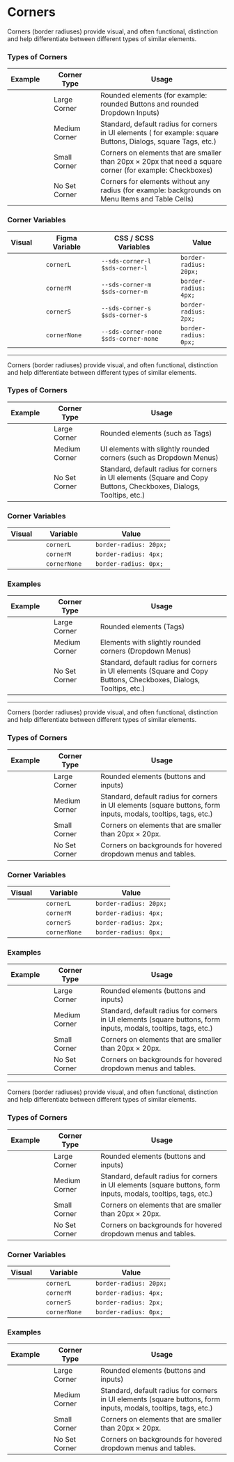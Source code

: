 # Corners

Corners (border radiuses) provide visual, and often functional, distinction and help differentiate between different types of similar elements.

### Types of Corners

| **Example** |     | **Corner Type** |     | **Usage**                                                                                                      |
| ----------- | --- | --------------- | --- | -------------------------------------------------------------------------------------------------------------- |
|             |     | Large Corner    |     | Rounded elements (for example: rounded Buttons and rounded Dropdown Inputs)                                    |
|             |     | Medium Corner   |     | Standard, default radius for corners in UI elements ( for example: square Buttons, Dialogs, square Tags, etc.) |
|             |     | Small Corner    |     | Corners on elements that are smaller than 20px × 20px that need a square corner (for example: Checkboxes)      |
|             |     | No Set Corner   |     | Corners for elements without any radius (for example: backgrounds on Menu Items and Table Cells)               |

### Corner Variables

| **Visual** |     | **Figma Variable** |     | **CSS / SCSS Variables**               |     | **Value**              |
| ---------- | --- | ------------------ | --- | -------------------------------------- | --- | ---------------------- |
|            |     | `cornerL`          |     | `--sds-corner-l` `$sds-corner-l`       |     | `border-radius: 20px;` |
|            |     | `cornerM`          |     | `--sds-corner-m` `$sds-corner-m`       |     | `border-radius: 4px;`  |
|            |     | `cornerS`          |     | `--sds-corner-s` `$sds-corner-s`       |     | `border-radius: 2px;`  |
|            |     | `cornerNone`       |     | `--sds-corner-none` `$sds-corner-none` |     | `border-radius: 0px;`  |

---

Corners (border radiuses) provide visual, and often functional, distinction and help differentiate between different types of similar elements.

### Types of Corners

| **Example** |     | **Corner Type** |     | **Usage**                                                                                                          |
| ----------- | --- | --------------- | --- | ------------------------------------------------------------------------------------------------------------------ |
|             |     | Large Corner    |     | Rounded elements (such as Tags)                                                                                    |
|             |     | Medium Corner   |     | UI elements with slightly rounded corners (such as Dropdown Menus)                                                 |
|             |     | No Set Corner   |     | Standard, default radius for corners in UI elements (Square and Copy Buttons, Checkboxes, Dialogs, Tooltips, etc.) |

### Corner Variables

| **Visual** |     | **Variable** |     | **Value**              |
| ---------- | --- | ------------ | --- | ---------------------- |
|            |     | `cornerL`    |     | `border-radius: 20px;` |
|            |     | `cornerM`    |     | `border-radius: 4px;`  |
|            |     | `cornerNone` |     | `border-radius: 0px;`  |

### Examples

| **Example** |     | **Corner Type** |     | **Usage**                                                                                                          |
| ----------- | --- | --------------- | --- | ------------------------------------------------------------------------------------------------------------------ |
|             |     | Large Corner    |     | Rounded elements (Tags)                                                                                            |
|             |     | Medium Corner   |     | Elements with slightly rounded corners (Dropdown Menus)                                                            |
|             |     | No Set Corner   |     | Standard, default radius for corners in UI elements (Square and Copy Buttons, Checkboxes, Dialogs, Tooltips, etc.) |

---

Corners (border radiuses) provide visual, and often functional, distinction and help differentiate between different types of similar elements.

### Types of Corners

| **Example** |     | **Corner Type** |     | **Usage**                                                                                                       |
| ----------- | --- | --------------- | --- | --------------------------------------------------------------------------------------------------------------- |
|             |     | Large Corner    |     | Rounded elements (buttons and inputs)                                                                           |
|             |     | Medium Corner   |     | Standard, default radius for corners in UI elements (square buttons, form inputs, modals, tooltips, tags, etc.) |
|             |     | Small Corner    |     | Corners on elements that are smaller than 20px × 20px.                                                          |
|             |     | No Set Corner   |     | Corners on backgrounds for hovered dropdown menus and tables.                                                   |

### Corner Variables

| **Visual** |     | **Variable** |     | **Value**              |
| ---------- | --- | ------------ | --- | ---------------------- |
|            |     | `cornerL`    |     | `border-radius: 20px;` |
|            |     | `cornerM`    |     | `border-radius: 4px;`  |
|            |     | `cornerS`    |     | `border-radius: 2px;`  |
|            |     | `cornerNone` |     | `border-radius: 0px;`  |

### Examples

| **Example** |     | **Corner Type** |     | **Usage**                                                                                                       |
| ----------- | --- | --------------- | --- | --------------------------------------------------------------------------------------------------------------- |
|             |     | Large Corner    |     | Rounded elements (buttons and inputs)                                                                           |
|             |     | Medium Corner   |     | Standard, default radius for corners in UI elements (square buttons, form inputs, modals, tooltips, tags, etc.) |
|             |     | Small Corner    |     | Corners on elements that are smaller than 20px × 20px.                                                          |
|             |     | No Set Corner   |     | Corners on backgrounds for hovered dropdown menus and tables.                                                   |

---

Corners (border radiuses) provide visual, and often functional, distinction and help differentiate between different types of similar elements.

### Types of Corners

| **Example** |     | **Corner Type** |     | **Usage**                                                                                                       |
| ----------- | --- | --------------- | --- | --------------------------------------------------------------------------------------------------------------- |
|             |     | Large Corner    |     | Rounded elements (buttons and inputs)                                                                           |
|             |     | Medium Corner   |     | Standard, default radius for corners in UI elements (square buttons, form inputs, modals, tooltips, tags, etc.) |
|             |     | Small Corner    |     | Corners on elements that are smaller than 20px × 20px.                                                          |
|             |     | No Set Corner   |     | Corners on backgrounds for hovered dropdown menus and tables.                                                   |

### Corner Variables

| **Visual** |     | **Variable** |     | **Value**              |
| ---------- | --- | ------------ | --- | ---------------------- |
|            |     | `cornerL`    |     | `border-radius: 20px;` |
|            |     | `cornerM`    |     | `border-radius: 4px;`  |
|            |     | `cornerS`    |     | `border-radius: 2px;`  |
|            |     | `cornerNone` |     | `border-radius: 0px;`  |

### Examples

| **Example** |     | **Corner Type** |     | **Usage**                                                                                                       |
| ----------- | --- | --------------- | --- | --------------------------------------------------------------------------------------------------------------- |
|             |     | Large Corner    |     | Rounded elements (buttons and inputs)                                                                           |
|             |     | Medium Corner   |     | Standard, default radius for corners in UI elements (square buttons, form inputs, modals, tooltips, tags, etc.) |
|             |     | Small Corner    |     | Corners on elements that are smaller than 20px × 20px.                                                          |
|             |     | No Set Corner   |     | Corners on backgrounds for hovered dropdown menus and tables.                                                   |
